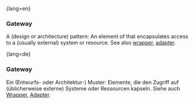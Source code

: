 {lang=en}
### Gateway

A (design or architecture) pattern: An element of that encapsulates
access to a (usually external) system or resource.
See also [wrapper](#term-wrapper), [adapter](#term-adapter).

{lang=de}
### Gateway

Ein (Entwurfs- oder Architektur-) Muster: Elemente, die den Zugriff
auf (üblicherweise externe) Systeme oder Ressourcen kapseln. Siehe
auch [Wrapper](#_bookmark216), [Adapter](#_bookmark27).


